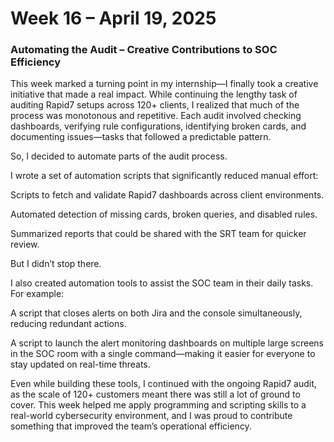 # Week 16 – April 19, 2025
### Automating the Audit – Creative Contributions to SOC Efficiency

This week marked a turning point in my internship—I finally took a creative initiative that made a real impact. While continuing the lengthy task of auditing Rapid7 setups across 120+ clients, I realized that much of the process was monotonous and repetitive. Each audit involved checking dashboards, verifying rule configurations, identifying broken cards, and documenting issues—tasks that followed a predictable pattern.

So, I decided to automate parts of the audit process.

I wrote a set of automation scripts that significantly reduced manual effort:

Scripts to fetch and validate Rapid7 dashboards across client environments.

Automated detection of missing cards, broken queries, and disabled rules.

Summarized reports that could be shared with the SRT team for quicker review.

But I didn’t stop there.

I also created automation tools to assist the SOC team in their daily tasks. For example:

A script that closes alerts on both Jira and the console simultaneously, reducing redundant actions.

A script to launch the alert monitoring dashboards on multiple large screens in the SOC room with a single command—making it easier for everyone to stay updated on real-time threats.

Even while building these tools, I continued with the ongoing Rapid7 audit, as the scale of 120+ customers meant there was still a lot of ground to cover. This week helped me apply programming and scripting skills to a real-world cybersecurity environment, and I was proud to contribute something that improved the team’s operational efficiency.

